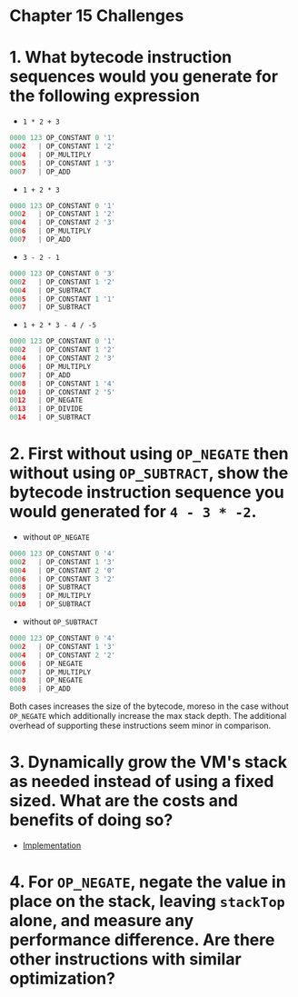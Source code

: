 Chapter 15 Challenges
=====================

# 1. What bytecode instruction sequences would you generate for the following expression

  * `1 * 2 + 3`
  ```py
  0000 123 OP_CONSTANT 0 '1'
  0002   | OP_CONSTANT 1 '2'
  0004   | OP_MULTIPLY
  0005   | OP_CONSTANT 1 '3'
  0007   | OP_ADD
  ```
  * `1 + 2 * 3`
  ```py
  0000 123 OP_CONSTANT 0 '1'
  0002   | OP_CONSTANT 1 '2'
  0004   | OP_CONSTANT 2 '3'
  0006   | OP_MULTIPLY
  0007   | OP_ADD
  ```
  * `3 - 2 - 1`
  ```py
  0000 123 OP_CONSTANT 0 '3'
  0002   | OP_CONSTANT 1 '2'
  0004   | OP_SUBTRACT
  0005   | OP_CONSTANT 1 '1'
  0007   | OP_SUBTRACT
  ```
  * `1 + 2 * 3 - 4 / -5`
  ```py
  0000 123 OP_CONSTANT 0 '1'
  0002   | OP_CONSTANT 1 '2'
  0004   | OP_CONSTANT 2 '3'
  0006   | OP_MULTIPLY
  0007   | OP_ADD
  0008   | OP_CONSTANT 1 '4'
  0010   | OP_CONSTANT 2 '5'
  0012   | OP_NEGATE
  0013   | OP_DIVIDE
  0014   | OP_SUBTRACT
  ```

# 2. First without using `OP_NEGATE` then without using `OP_SUBTRACT`, show the bytecode instruction sequence you would generated for `4 - 3 * -2`.

  * without `OP_NEGATE`
  ```py
  0000 123 OP_CONSTANT 0 '4'
  0002   | OP_CONSTANT 1 '3'
  0004   | OP_CONSTANT 2 '0'
  0006   | OP_CONSTANT 3 '2'
  0008   | OP_SUBTRACT
  0009   | OP_MULTIPLY
  0010   | OP_SUBTRACT
  ```
  * without `OP_SUBTRACT`
  ```py
  0000 123 OP_CONSTANT 0 '4'
  0002   | OP_CONSTANT 1 '3'
  0004   | OP_CONSTANT 2 '2'
  0006   | OP_NEGATE
  0007   | OP_MULTIPLY
  0008   | OP_NEGATE
  0009   | OP_ADD
  ```

  Both cases increases the size of the bytecode, moreso in the case without `OP_NEGATE` which additionally increase the max stack depth. The additional overhead of supporting these instructions seem minor in comparison.

# 3. Dynamically grow the VM's stack as needed instead of using a fixed sized. What are the costs and benefits of doing so?

  * [Implementation](./dynamic-growth-stack)

# 4. For `OP_NEGATE`, negate the value in place on the stack, leaving `stackTop` alone, and measure any performance difference. Are there other instructions with similar optimization?
